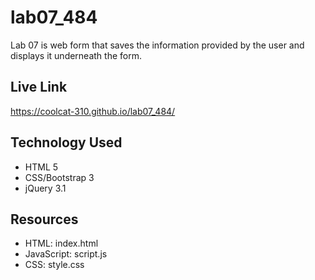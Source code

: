 # lab07_484

Lab 07 is web form that saves the information provided by the user
 and displays it underneath the form. 

## Live Link
https://coolcat-310.github.io/lab07_484/


## Technology Used

- HTML 5
- CSS/Bootstrap 3
- jQuery 3.1




## Resources
- HTML:         index.html
- JavaScript:   script.js
- CSS:          style.css
